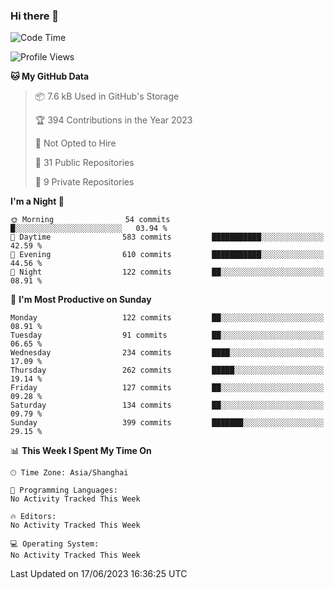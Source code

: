 ### Hi there 👋

<!--
**robinWongM/robinWongM** is a ✨ _special_ ✨ repository because its `README.md` (this file) appears on your GitHub profile.

Here are some ideas to get you started:

- 🔭 I’m currently working on ...
- 🌱 I’m currently learning ...
- 👯 I’m looking to collaborate on ...
- 🤔 I’m looking for help with ...
- 💬 Ask me about ...
- 📫 How to reach me: ...
- 😄 Pronouns: ...
- ⚡ Fun fact: ...
-->

<!--START_SECTION:waka-->
![Code Time](http://img.shields.io/badge/Code%20Time-121%20hrs%2034%20mins-blue)

![Profile Views](http://img.shields.io/badge/Profile%20Views-0-blue)

**🐱 My GitHub Data** 

> 📦 7.6 kB Used in GitHub's Storage 
 > 
> 🏆 394 Contributions in the Year 2023
 > 
> 🚫 Not Opted to Hire
 > 
> 📜 31 Public Repositories 
 > 
> 🔑 9 Private Repositories 
 > 
**I'm a Night 🦉** 

```text
🌞 Morning                54 commits          █░░░░░░░░░░░░░░░░░░░░░░░░   03.94 % 
🌆 Daytime                583 commits         ███████████░░░░░░░░░░░░░░   42.59 % 
🌃 Evening                610 commits         ███████████░░░░░░░░░░░░░░   44.56 % 
🌙 Night                  122 commits         ██░░░░░░░░░░░░░░░░░░░░░░░   08.91 % 
```
📅 **I'm Most Productive on Sunday** 

```text
Monday                   122 commits         ██░░░░░░░░░░░░░░░░░░░░░░░   08.91 % 
Tuesday                  91 commits          ██░░░░░░░░░░░░░░░░░░░░░░░   06.65 % 
Wednesday                234 commits         ████░░░░░░░░░░░░░░░░░░░░░   17.09 % 
Thursday                 262 commits         █████░░░░░░░░░░░░░░░░░░░░   19.14 % 
Friday                   127 commits         ██░░░░░░░░░░░░░░░░░░░░░░░   09.28 % 
Saturday                 134 commits         ██░░░░░░░░░░░░░░░░░░░░░░░   09.79 % 
Sunday                   399 commits         ███████░░░░░░░░░░░░░░░░░░   29.15 % 
```


📊 **This Week I Spent My Time On** 

```text
🕑︎ Time Zone: Asia/Shanghai

💬 Programming Languages: 
No Activity Tracked This Week

🔥 Editors: 
No Activity Tracked This Week

💻 Operating System: 
No Activity Tracked This Week
```


 Last Updated on 17/06/2023 16:36:25 UTC
<!--END_SECTION:waka-->
